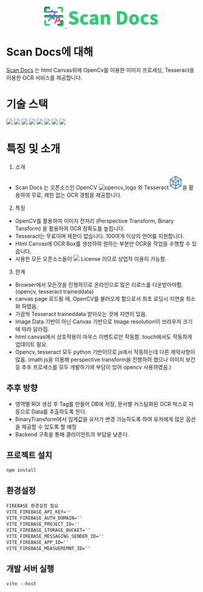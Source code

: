 <p align="center">
<a href="https://scandocs.web.app/" target="_blank">
  <img src="./public/icon.svg" width="60" title="Scan Docs Logo Image">
  <img src="./public/scandocstext.png" width="250" title="Scan Docs Title">
</a>
</p>

# Scan Docs에 대해

[Scan Docs](https://scandocs.web.app/) 는 html Canvas위에 OpenCv를 이용한 이미지 프로세싱, Tesseract을 이용한 OCR 서비스를 제공합니다.

# 기술 스택

<p>
    <img src="https://img.shields.io/badge/React-000000?style=flat&logo=React&logoColor=61DAFB" height="30">
    <img src="https://img.shields.io/badge/Redux ToolKit-000000?style=flat&logo=Redux&logoColor=764ABC" height="30">
    <img src="https://img.shields.io/badge/Material Design-000000?style=flat&logo=Material Design&logoColor=757575" height="30">
    <img src="https://img.shields.io/badge/Vite-000000?style=flat&logo=Vite&logoColor=#646CFF" height="30">
    <img src="https://img.shields.io/badge/Firebase-000000?style=flat&logo=Firebase&logoColor=ffca28" height="30">
    <img src="https://img.shields.io/badge/JavaScript-000000?style=flat&logo=JavaScript&logoColor=#F7DF1E" height="30">
    <img src="https://img.shields.io/badge/CSS3-000000?style=flat&logo=CSS3&logoColor=#1572B6" height="30">
    <img src="https://img.shields.io/badge/HTML5-000000?style=flat&logo=HTML5&logoColor=#E34F26" height="30">
</p>

# 특징 및 소개

1.  소개

- Scan Docs 는 오픈소스인 OpenCV <img src="https://upload.wikimedia.org/wikipedia/commons/3/32/OpenCV_Logo_with_text_svg_version.svg" height="36" alt="opencv_logo" /> 와 Tesseract<img src="https://github.com/naptha/tesseract.js/raw/master/docs/images/tesseract.png" height="36" alt="tesseract_logo" />을 활용하여 무료, 제한 없는 OCR 경험을 제공합니다.

2. 특징

- OpenCV를 활용하여 이미지 전처리 (Perspective Transform, Binary Tansform) 을 활용하여 OCR 정확도를 높힙니다.
- Tesseract는 무료이며 제한이 없습니다. 100여개 이상의 언어를 지원합니다.
- Html Canvas에 OCR Box를 생성하여 원하는 부분만 OCR을 작업을 수행할 수 있습니다.
- 사용한 모든 오픈소스들이 <img src="https://img.shields.io/badge/Apache2-000000?style=flat&logo=Apache&logoColor=D22128" height="20"> License 이므로 상업적 이용이 가능함.

3. 한계

- Browser에서 모든것을 진행하므로 온라인으로 많은 리로스를 다운받아야함. (opencv, tesseract traineddata)
- canvas page 로드될 때, OpenCV를 불러오게 함으로서 최초 로딩시 지연을 최소화 하였음.
- 가끔씩 Tesseract traineddata 받아오는 것에 지연이 있음.
- Image Data 기반이 아닌 Canvas 기반으로 Image resolution이 브라우저 크기에 따라 달라짐.
- html canvas에서 상호작용이 마우스 이벤트로만 작동함. touch에서도 작동하게 업데이트 필요.
- Opencv, tesseract 모두 python 기반이므로 js에서 작동하는데 다른 제약사항이 많음. (math.js을 이용해 perspective transform을 진행하려 했으나 이미지 보간등 추후 프로세스를 모두 개발하기에 부담이 있어 opencv 사용하였음.)

## 추후 방향

- 영역별 ROI 생성 후 Tag를 만들어 DB에 저장, 문서별 커스텀화된 OCR 박스로 자동으로 Data를 추출하도록 한다.
- BinaryTransform에서 임계값을 유저가 변경 가능하도록 하여 유저에게 많은 옵션을 제공할 수 있도록 할 예정
- Backend 구축을 통해 클라이언트의 부담을 낮춘다.

## 프로젝트 설치

```
npm install
```

## 환경설정

```
FIREBASE 환경설정 필요
VITE_FIREBASE_API_KEY=''
VITE_FIREBASE_AUTH_DOMAIN=''
VITE_FIREBASE_PROJECT_ID=''
VITE_FIREBASE_STORAGE_BUCKET=''
VITE_FIREBASE_MESSAGING_SENDER_ID=''
VITE_FIREBASE_APP_ID=''
VITE_FIREBASE_MEASUEREMNT_ID=''
```

## 개발 서버 실행

```
vite --host
```
